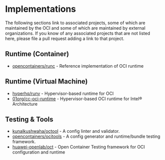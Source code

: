 # Implementations

The following sections link to associated projects, some of which are maintained by the OCI and some of which are maintained by external organizations.
If you know of any associated projects that are not listed here, please file a pull request adding a link to that project.

## Runtime (Container)

* [opencontainers/runc](https://github.com/opencontainers/runc) - Reference implementation of OCI runtime

## Runtime (Virtual Machine)

* [hyperhq/runv](https://github.com/hyperhq/runv) - Hypervisor-based runtime for OCI
* [01org/cc-oci-runtime](https://github.com/01org/cc-oci-runtime) - Hypervisor-based OCI runtime for Intel® Architecture

## Testing & Tools

* [kunalkushwaha/octool](https://github.com/kunalkushwaha/octool) - A config linter and validator.
* [opencontainers/ocitools](https://github.com/opencontainers/ocitools) - A config generator and runtime/bundle testing framework.
* [huawei-openlab/oct](https://github.com/huawei-openlab/oct) - Open Container Testing framework for OCI configuration and runtime
